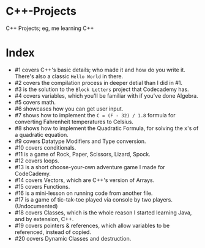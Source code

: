# C++-Projects
 C++ Projects; eg, me learning C++

# Index
- #1 covers C++'s basic details; who made it and how do you write it. There's also a classic `Hello World` in there.
- #2 covers the compilation process in deeper detial than I did in #1.
- #3 is the solution to the `Block Letters` project that Codecademy has.
- #4 covers variables, which you'll be familiar with if you've done Algebra.
- #5 covers math.
- #6 showcases how you can get user input.
- #7 shows how to implement the `C = (F - 32) / 1.8` formula for converting Fahrenheit temperatures to Celsius.
- #8 shows how to implement the Quadratic Formula, for solving the x's of a quadratic equation.
- #9 covers Datatype Modifiers and Type conversion.
- #10 covers conditionals.
- #11 is a game of Rock, Paper, Scissors, Lizard, Spock.
- #12 covers loops.
- #13 is a short choose-your-own adventure game I made for CodeCademy.
- #14 covers Vectors, which are C++'s version of Arrays.
- #15 covers Functions.
- #16 is a mini-lesson on running code from another file.
- #17 is a game of tic-tak-toe played via console by two players.  (Undocumented)
- #18 covers Classes, which is the whole reason I started learning Java, and by extension, C++.
- #19 covers pointers & references, which allow variables to be referenced, instead of copied.
- #20 covers Dynamic Classes and destruction.